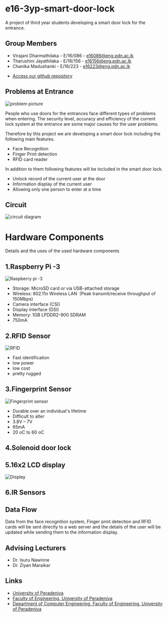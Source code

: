 # e16-3yp-smart-door-lock
A project of third year students developing a smart door lock for the entrance.

## Group Members

- Virajani Dharmathilaka   - E/16/086 - e16086@eng.pdn.ac.lk
- Tharushini Jayathilaka   - E/16/156 - e16156@eng.pdn.ac.lk
- Chanika Madushanki       - E/16/223 - e16223@eng.pdn.ac.lk

* [Access our github repository](https://github.com/cepdnaclk/e16-3yp-smart-door-lock/) 

## Problems at Entrance


![problem picture](https://raw.githubusercontent.com/cepdnaclk/e16-3yp-smart-door-lock/main/Images/entrance.jpg)

People who use doors for the entrances face different types of problems when entering. The security level, accuracy and efficiency of the current lock system at the entrance are some major causes for the user problems. 

Therefore by this project we are developing a smart door lock including the following main features.

- Face Recognition
- Finger Print detection
- RFID card reader

In addition to them following features will be included in the smart door lock.

- Unlock record of the current user at the door
- Information display of the current user
- Allowing only one person to enter at a time

## Circuit

![circuit diagram](https://github.com/cepdnaclk/e16-3yp-smart-door-lock/blob/main/Images/Full%20Circuit.png)

# Hardware Components
Details and the uses of the used hardware components

## 1.Raspberry Pi -3

![Raspberry pi -3](https://github.com/cepdnaclk/e16-3yp-smart-door-lock/blob/main/Images/Raspberry%20pi.jfif)

- Storage: MicroSD card or via USB-attached storage​
- Wireless: 802.11n Wireless LAN ​
  (Peak transmit/receive throughput of 150Mbps)​
- Camera interface (CSI)​
- Display interface (DSI)​
- Memory: 1GB LPDDR2-900 SDRAM​
- 750mA​

## 2.RFID Sensor 

![RFID](https://github.com/cepdnaclk/e16-3yp-smart-door-lock/blob/main/Images/RFID%20sensor.png)

- Fast identification
- low power
- low cost
- pretty rugged

## 3.Fingerprint Sensor

![Fingerprint sensor](https://github.com/cepdnaclk/e16-3yp-smart-door-lock/blob/main/Images/Fingerprint.png)

- Durable over an individual's lifetime 
- Difficult to alter
- 3.8V – 7V
- 65mA
- 20 oC to 60 oC

## 4.Solenoid door lock

## 5.16x2 LCD display

![Display](https://github.com/cepdnaclk/e16-3yp-smart-door-lock/blob/main/Images/display.png)

## 6.IR Sensors


## Data Flow
 
 Data from the face recognition system, Finger print detection and RFID cards will be sent directly to a web server and the details of the user will be updated while sending them to the information display.
 
 
## Advising Lecturers
 
- Dr. Isuru Nawinne
- Dr. Ziyan Maraikar
 
## Links
* [University of Peradeniya](https://www.pdn.ac.lk/)
* [Faculty of Engineering, University of Peradeniya](https://eng.pdn.ac.lk/) 
* [Department of Computer Engineering, Faculty of Engineering, University of Peradeniya](http://www.ce.pdn.ac.lk/) 




